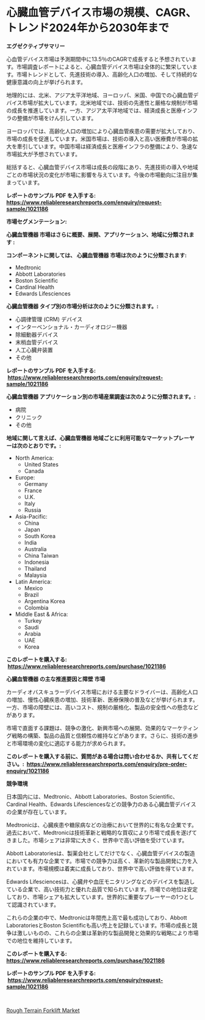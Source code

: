 <p><h1>心臓血管デバイス市場の規模、CAGR、トレンド2024年から2030年まで</h1></p><p><strong>エグゼクティブサマリー</strong></p>
<p><p>心血管デバイス市場は予測期間中に13.5％のCAGRで成長すると予想されています。市場調査レポートによると、心臓血管デバイス市場は全体的に繁栄しています。市場トレンドとして、先進技術の導入、高齢化人口の増加、そして持続的な健康意識の向上が挙げられます。</p><p>地理的には、北米、アジア太平洋地域、ヨーロッパ、米国、中国での心臓血管デバイス市場が拡大しています。北米地域では、技術の先進性と厳格な規制が市場の成長を推進しています。一方、アジア太平洋地域では、経済成長と医療インフラの整備が市場をけん引しています。</p><p>ヨーロッパでは、高齢化人口の増加により心臓血管疾患の需要が拡大しており、市場の成長を促進しています。米国市場は、技術の導入と高い医療費が市場の拡大を牽引しています。中国市場は経済成長と医療インフラの整備により、急速な市場拡大が予想されています。</p><p>総括すると、心臓血管デバイス市場は成長の段階にあり、先進技術の導入や地域ごとの市場状況の変化が市場に影響を与えています。今後の市場動向に注目が集まっています。</p></p>
<p><strong>レポートのサンプル PDF を入手する: <a href="https://www.reliableresearchreports.com/enquiry/request-sample/1021186">https://www.reliableresearchreports.com/enquiry/request-sample/1021186</a></strong></p>
<p><strong>市場セグメンテーション:</strong></p>
<p><strong> 心臓血管機器 市場はさらに概要、展開、アプリケーション、地域に分類されます :</strong></p>
<p><strong>コンポーネントに関しては、 心臓血管機器 市場は次のように分類されます: &nbsp;</strong></p>
<p><ul><li>Medtronic</li><li>Abbott Laboratories</li><li>Boston Scientific</li><li>Cardinal Health</li><li>Edwards Lifesciences</li></ul></p>
<p><strong> 心臓血管機器 タイプ別の市場分析は次のように分類されます。:</strong></p>
<p><ul><li>心調律管理 (CRM) デバイス</li><li>インターベンショナル・カーディオロジー機器</li><li>除細動器デバイス</li><li>末梢血管デバイス</li><li>人工心臓弁装置</li><li>その他</li></ul></p>
<p><strong>レポートのサンプル PDF を入手する: &nbsp;<a href="https://www.reliableresearchreports.com/enquiry/request-sample/1021186">https://www.reliableresearchreports.com/enquiry/request-sample/1021186</a></strong></p>
<p><strong> 心臓血管機器 アプリケーション別の市場産業調査は次のように分類されます。:</strong></p>
<p><ul><li>病院</li><li>クリニック</li><li>その他</li></ul></p>
<p><strong>地域に関して言えば、心臓血管機器 地域ごとに利用可能なマーケットプレーヤーは次のとおりです。:</strong></p>
<p><ul>
    <li>
        North America:
        <ul>
            <li>United States</li>
            <li>Canada</li>
        </ul>
    </li>
    <li>
        Europe:
        <ul>
            <li>Germany</li>
            <li>France</li>
            <li>U.K.</li>
            <li>Italy</li>
            <li>Russia</li>
        </ul>
    </li>
    <li>
        Asia-Pacific:
        <ul>
            <li>China</li>
            <li>Japan</li>
            <li>South Korea</li>
            <li>India</li>
            <li>Australia</li>
            <li>China Taiwan</li>
            <li>Indonesia</li>
            <li>Thailand</li>
            <li>Malaysia</li>
        </ul>
    </li>
    <li>
        Latin America:
        <ul>
            <li>Mexico</li>
            <li>Brazil</li>
            <li>Argentina Korea</li>
            <li>Colombia</li>
        </ul>
    </li>
    <li>
        Middle East & Africa:
        <ul>
            <li>Turkey</li>
            <li>Saudi</li>
            <li>Arabia</li>
            <li>UAE</li>
            <li>Korea</li>
        </ul>
    </li>
    </ul></p>
<p><strong>このレポートを購入する: &nbsp;<a href="https://www.reliableresearchreports.com/purchase/1021186">https://www.reliableresearchreports.com/purchase/1021186</a></strong></p>
<p><strong>心臓血管機器 の主な推進要因と障壁 市場</strong></p>
<p><p>カーディオバスキュラーデバイス市場における主要なドライバーは、高齢化人口の増加、慢性心臓疾患の増加、技術革新、医療保険の普及などが挙げられます。一方、市場の障壁には、高いコスト、規制の厳格化、製品の安全性への懸念などがあります。</p><p>市場で直面する課題は、競争の激化、新興市場への展開、効果的なマーケティング戦略の構築、製品の品質と信頼性の維持などがあります。さらに、技術の進歩と市場環境の変化に適応する能力が求められます。</p></p>
<p><strong>このレポートを購入する前に、質問がある場合は問い合わせるか、共有してください。:&nbsp; <a href="https://www.reliableresearchreports.com/enquiry/pre-order-enquiry/1021186">https://www.reliableresearchreports.com/enquiry/pre-order-enquiry/1021186</a></strong></p>
<p><strong>競争環境</strong></p>
<p><p>日本国内には、Medtronic、Abbott Laboratories、Boston Scientific、Cardinal Health、Edwards Lifesciencesなどの競争力のある心臓血管デバイスの企業が存在しています。 </p><p>Medtronicは、心臓疾患や糖尿病などの治療において世界的に有名な企業です。過去において、Medtronicは技術革新と戦略的な買収により市場で成長を遂げてきました。市場シェアは非常に大きく、世界中で高い評価を受けています。</p><p>Abbott Laboratoriesは、製薬会社としてだけでなく、心臓血管デバイスの製造においても有力な企業です。市場での競争力は高く、革新的な製品開発に力を入れています。市場規模は着実に成長しており、世界中で高い評価を得ています。</p><p>Edwards Lifesciencesは、心臓弁や血圧モニタリングなどのデバイスを製造している企業で、高い技術力と優れた品質で知られています。市場での地位は安定しており、市場シェアも拡大しています。世界的に重要なプレーヤーの1つとして認識されています。</p><p>これらの企業の中で、Medtronicは年間売上高で最も成功しており、Abbott LaboratoriesとBoston Scientificも高い売上を記録しています。市場の成長と競争は激しいものの、これらの企業は革新的な製品開発と効果的な戦略により市場での地位を維持しています。</p></p>
<p><strong>このレポートを購入する: &nbsp; <a href="https://www.reliableresearchreports.com/purchase/1021186">https://www.reliableresearchreports.com/purchase/1021186</a></strong></p>
<p><strong>レポートのサンプル PDF を入手する: &nbsp;<a href="https://www.reliableresearchreports.com/enquiry/request-sample/1021186">https://www.reliableresearchreports.com/enquiry/request-sample/1021186</a></strong><strong></strong></p>
<p>&nbsp;</p>
<p><p><a href="https://circular-yam-9b9.notion.site/Rough-Terrain-Forklift-Market-Size-Growing-and-Forecasted-for-period-from-2024-2031-and-provides-c-d733c9d83f2c49b882ee2244428a9af2">Rough Terrain Forklift Market</a></p></p>
